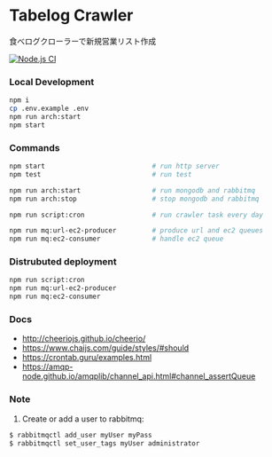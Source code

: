 # Tabelog Crawler

食べログクローラーで新規営業リスト作成

[![Node.js CI](https://github.com/yoshidashingo/tabelog-crawler/actions/workflows/node.js.yml/badge.svg)](https://github.com/yoshidashingo/tabelog-crawler/actions/workflows/node.js.yml)

### Local Development

```sh
npm i
cp .env.example .env
npm run arch:start
npm start
```

### Commands

```sh
npm start                           # run http server
npm test                            # run test

npm run arch:start                  # run mongodb and rabbitmq
npm run arch:stop                   # stop mongodb and rabbitmq

npm run script:cron                 # run crawler task every day

npm run mq:url-ec2-producer         # produce url and ec2 queues
npm run mq:ec2-consumer             # handle ec2 queue
```

### Distrubuted deployment

```sh
npm run script:cron
npm run mq:url-ec2-producer
npm run mq:ec2-consumer

```

### Docs

-   http://cheeriojs.github.io/cheerio/
-   https://www.chaijs.com/guide/styles/#should
-   https://crontab.guru/examples.html
-   https://amqp-node.github.io/amqplib/channel_api.html#channel_assertQueue

### Note

1. Create or add a user to rabbitmq:

```sh
$ rabbitmqctl add_user myUser myPass
$ rabbitmqctl set_user_tags myUser administrator
```
